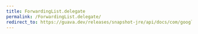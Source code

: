 ```yaml
---
title: ForwardingList.delegate
permalink: /ForwardingList.delegate/
redirect_to: https://guava.dev/releases/snapshot-jre/api/docs/com/google/common/collect/ForwardingList.html#delegate--
---
```

